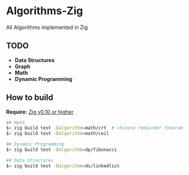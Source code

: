 # Algorithms-Zig

All Algorithms implemented in Zig

## TODO

- **Data Structures**
- **Graph**
- **Math**
- **Dynamic Programming**


## How to build

**Require:** [Zig v0.10 or higher](https://ziglang.org/download)

```bash
## Math
$> zig build test -Dalgorithm=math/crt  # chinese remainder theorem
$> zig build test -Dalgorithm=math/ceil

## Dynamic Programming
$> zig build test -Dalgorithm=dp/fibonacci

## Data Structures
$> zig build test -Dalgorithm=ds/linkedlist
```